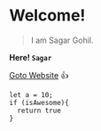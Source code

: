 # Welcome! 

> I am Sagar Gohil.

**Here! `Sagar`**

[Goto Website](https://sagargohil362.github.io/) :+1:

```javascrip
let a = 10;
if (isAwesome){
  return true
}
```
